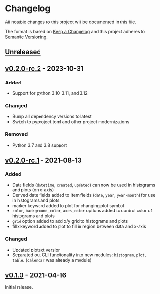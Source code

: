 # Changelog

All notable changes to this project will be documented in this file.

The format is based on [Keep a Changelog](http://keepachangelog.com/en/1.0.0/)
and this project adheres to [Semantic Versioning](http://semver.org/spec/v2.0.0.html).

## [Unreleased]

## [v0.2.0-rc.2] - 2023-10-31

### Added

- Support for python 3.10, 3.11, and 3.12

### Changed

- Bump all dependency versions to latest
- Switch to pyproject.toml and other project modernizations

### Removed

- Python 3.7 and 3.8 support

## [v0.2.0-rc.1] - 2021-08-13

### Added

- Date fields (`datetime`, `created`, `updated`) can now be used in histograms
  and plots (on x-axis)
- Derived date fields added to Item fields (`date`, `year`, `year-month`) for
  use in histograms and plots
- marker keyword added to plot for changing plot symbol
- `color`, `background_color`, `axes_color` options added to control color of
  histograms and plots
- `grid` option added to add x/y grid to histograms and plots
- fillx keyword added to plot to fill in region between data and x-axis

### Changed

- Updated plotext version
- Separated out CLI functionality into new modules: `histogram`, `plot`,
  `table`. (`calendar` was already a module)

## [v0.1.0] - 2021-04-16

Initial release.

[Unreleased]: <https://github.com/stac-utils/stac-terminal/compare/v0.2.0-rc.2...main>
[v0.2.0-rc.2]: <https://github.com/stac-utils/stac-terminal/compare/v0.2.0-rc.1...v0.2.0-rc.2>
[v0.2.0-rc.1]: <https://github.com/stac-utils/stac-terminal/compare/v0.1.0...v0.2.0-rc.1>
[v0.1.0]: <https://github.com/stac-utils/stac-terminal/tree/v0.1.0>
